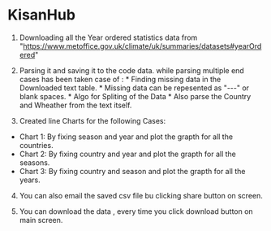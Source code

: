 # KisanHub


1) Downloading all the Year ordered statistics data from "https://www.metoffice.gov.uk/climate/uk/summaries/datasets#yearOrdered"

2) Parsing it and saving it to the code data. while parsing multiple end cases has been taken case of :
                    * Finding missing data in the Downloaded text table.
                    * Missing data can be repesented as "---" or blank spaces.
                    * Algo for Spliting of the Data
                    * Also parse the Country and Wheather from the text itself.
                    
3) Created line Charts for the following Cases:
* Chart 1: By fixing season and year and plot the grapth for all the countries.
* Chart 2: By fixing country and year and plot the grapth for all the seasons.
* Chart 3: By fixing country and season and plot the grapth for all the years.
                    

4) You can also email the saved csv file bu clicking share button on screen.

5) You can download the data , every time you click download button on main screen.
